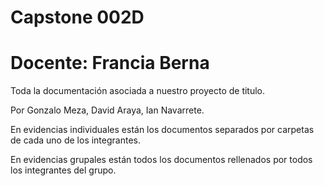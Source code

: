 # Capstone 002D 

# Docente: Francia Berna

Toda la documentación asociada a nuestro proyecto de titulo. 

Por Gonzalo Meza, David Araya, Ian Navarrete.

En evidencias individuales están los documentos separados por carpetas de cada uno de los integrantes. 

En evidencias grupales están todos los documentos rellenados por todos los integrantes del grupo. 










